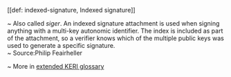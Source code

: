 [[def: indexed-signature, Indexed signature]]

~ Also called _siger_. An indexed signature attachment is used when signing anything with a multi-key autonomic identifier. The index is included as part of the attachment, so a verifier knows which of the multiple public keys was used to generate a specific signature.  
~ Source:Philip Feairheller

~ More in <a href="https://weboftrust.github.io/WOT-terms/docs/glossary/indexed-signature">extended KERI glossary</a>

